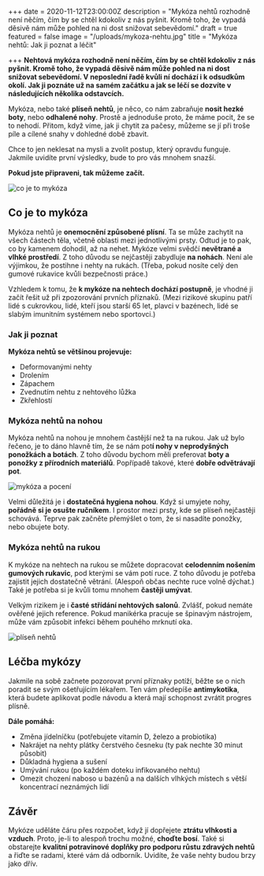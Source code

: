 +++
date = 2020-11-12T23:00:00Z
description = "Mykóza nehtů rozhodně není něčím, čím by se chtěl kdokoliv z nás pyšnit. Kromě toho, že vypadá děsivě nám může pohled na ni dost snižovat sebevědomí."
draft = true
featured = false
image = "/uploads/mykoza-nehtu.jpg"
title = "Mykóza nehtů: Jak ji poznat a léčit"

+++
**Nehtová mykóza rozhodně není něčím, čím by se chtěl kdokoliv z nás pyšnit. Kromě toho, že vypadá děsivě nám může pohled na ni dost snižovat sebevědomí. V neposlední řadě kvůli ní dochází i k odsudkům okolí. Jak ji poznáte už na samém začátku a jak se léčí se dozvíte v následujících několika odstavcích.**

Mykóza, nebo také **plíseň nehtů**, je něco, co nám zabraňuje **nosit hezké boty**, nebo **odhalené nohy**. Prostě a jednoduše proto, že máme pocit, že se to nehodí. Přitom, když víme, jak ji chytit za pačesy, můžeme se jí při troše píle a cílené snahy v dohledné době zbavit.

Chce to jen neklesat na mysli a zvolit postup, který opravdu funguje. Jakmile uvidíte první výsledky, bude to pro vás mnohem snazší.

**Pokud jste připraveni, tak můžeme začít.**

![co je to mykóza](/uploads/co-je-to-mykoza.jpg)

## Co je to mykóza

Mykóza nehtů je **onemocnění způsobené plísní**. Ta se může zachytit na všech částech těla, včetně oblasti mezi jednotlivými prsty. Odtud je to pak, co by kamenem dohodil, až na nehet. Mykóze velmi svědčí **nevětrané a vlhké prostředí**. Z toho důvodu se nejčastěji zabydluje **na nohách**. Není ale výjimkou, že postihne i nehty na rukách. (Třeba, pokud nosíte celý den gumové rukavice kvůli bezpečnosti práce.)

Vzhledem k tomu, že **k mykóze na nehtech dochází postupně**, je vhodné ji začít řešit už při zpozorování prvních příznaků. (Mezi rizikové skupinu patří lidé s cukrovkou, lidé, kteří jsou starší 65 let, plavci v bazénech, lidé se slabým imunitním systémem nebo sportovci.)

### Jak ji poznat

**Mykóza nehtů se většinou projevuje:**

* Deformovanými nehty
* Drolením
* Zápachem
* Zvednutím nehtu z nehtového lůžka
* Zkřehlostí

### Mykóza nehtů na nohou

  
Mykóza nehtů na nohou je mnohem častější než ta na rukou. Jak už bylo řečeno, je to dáno hlavně tím, že se nám pot**í nohy v neprodyšných ponožkách a botách**. Z toho důvodu bychom měli preferovat **boty a ponožky z přírodních materiálů**. Popřípadě takové, které **dobře odvětrávají pot**.

![mykóza a pocení](/uploads/mykoza-a-poceni.jpg)

Velmi důležitá je i **dostatečná hygiena nohou**. Když si umyjete nohy, **pořádně si je osušte ručníkem**. I prostor mezi prsty, kde se plíseň nejčastěji schovává. Teprve pak začněte přemýšlet o tom, že si nasadíte ponožky, nebo obujete boty.

### Mykóza nehtů na rukou

K mykóze na nehtech na rukou se můžete dopracovat **celodenním nošením gumových rukavic**, pod kterými se vám potí ruce. Z toho důvodu je potřeba zajistit jejich dostatečně větrání. (Alespoň občas nechte ruce volně dýchat.) Také je potřeba si je kvůli tomu mnohem **častěji umývat**.

  
Velkým rizikem je i **časté střídání nehtových salonů**. Zvlášť, pokud nemáte ověřené jejich reference. Pokud manikérka pracuje se špinavým nástrojem, může vám způsobit infekci během pouhého mrknutí oka.

![plíseň nehtů](/uploads/mykoza-manikura.jpg)

## Léčba mykózy

Jakmile na sobě začnete pozorovat první příznaky potíží, běžte se o nich poradit se svým ošetřujícím lékařem. Ten vám předepíše **antimykotika**, která budete aplikovat podle návodu a která mají schopnost zvrátit progres plísně.

**Dále pomáhá:**

* Změna jídelníčku (potřebujete vitamín D, železo a probiotika)
* Nakrájet na nehty plátky čerstvého česneku (ty pak nechte 30 minut působit)
* Důkladná hygiena a sušení
* Umývání rukou (po každém doteku infikovaného nehtu)
* Omezit chození naboso u bazénů a na dalších vlhkých místech s větší koncentrací neznámých lidí

## Závěr

  
Mykóze uděláte čáru přes rozpočet, když jí dopřejete **ztrátu vlhkosti a vzduch**. Proto, je-li to alespoň trochu možné, **choďte bosí**. Také si obstarejte **kvalitní potravinové doplňky pro podporu růstu zdravých nehtů** a řiďte se radami, které vám dá odborník. Uvidíte, že vaše nehty budou brzy jako dřív.